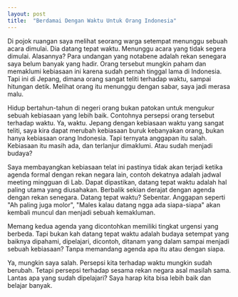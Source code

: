 ```yaml
---
layout: post
title:  "Berdamai Dengan Waktu Untuk Orang Indonesia"
---
```


Di pojok ruangan saya melihat seorang warga setempat menunggu sebuah acara dimulai. Dia datang tepat waktu. Menunggu acara yang tidak segera dimulai. Alasannya? Para undangan yang notabene adalah rekan senegara saya belum banyak yang hadir. Orang tersebut mungkin paham dan memaklumi kebiasaan ini karena sudah pernah tinggal lama di Indonesia. Tapi ini di Jepang, dimana orang sangat teliti terhadap waktu, sampai hitungan detik. Melihat orang itu menunggu dengan sabar, saya jadi merasa malu.

Hidup bertahun-tahun di negeri orang bukan patokan untuk mengukur sebuah kebiasaan yang lebih baik. Contohnya persepsi orang tersebut terhadap waktu. Ya, waktu. Jepang dengan kebiasaan waktu yang sangat teliti, saya kira dapat merubah kebiasaan buruk kebanyakan orang, bukan hanya kebiasaan orang Indonesia. Tapi ternyata anggapan itu salah. Kebiasaan itu masih ada, dan terlanjur dimaklumi. Atau sudah menjadi budaya?

Saya membayangkan kebiasaan telat ini pastinya tidak akan terjadi ketika agenda formal dengan rekan negara lain, contoh dekatnya adalah jadwal meeting mingguan di Lab. Dapat dipastikan, datang tepat waktu adalah hal paling utama yang diusahakan. Berbalik sekian derajat dengan agenda dengan rekan senegara. Datang tepat waktu? Sebentar. Anggapan seperti "Ah paling juga molor", "Males kalau datang ngga ada siapa-siapa" akan kembali muncul dan menjadi sebuah kemakluman.

Memang kedua agenda yang dicontohkan memiliki tingkat urgensi yang berbeda. Tapi bukan kah datang tepat waktu adalah budaya setempat yang baiknya dipahami, dipelajari, dicontoh, ditanam yang dalam sampai menjadi sebuah kebiasaan? Tanpa memandang agenda apa itu atau dengan siapa.

Ya, mungkin saya salah. Persepsi kita terhadap waktu mungkin sudah berubah. Tetapi persepsi terhadap sesama rekan negara asal masilah sama. Lantas apa yang sudah dipelajari? Saya harap kita bisa lebih baik dan belajar banyak.
